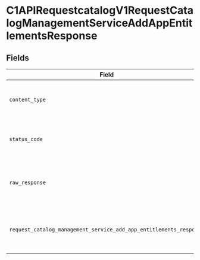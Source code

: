 # C1APIRequestcatalogV1RequestCatalogManagementServiceAddAppEntitlementsResponse


## Fields

| Field                                                                                                                                                          | Type                                                                                                                                                           | Required                                                                                                                                                       | Description                                                                                                                                                    |
| -------------------------------------------------------------------------------------------------------------------------------------------------------------- | -------------------------------------------------------------------------------------------------------------------------------------------------------------- | -------------------------------------------------------------------------------------------------------------------------------------------------------------- | -------------------------------------------------------------------------------------------------------------------------------------------------------------- |
| `content_type`                                                                                                                                                 | *str*                                                                                                                                                          | :heavy_check_mark:                                                                                                                                             | HTTP response content type for this operation                                                                                                                  |
| `status_code`                                                                                                                                                  | *int*                                                                                                                                                          | :heavy_check_mark:                                                                                                                                             | HTTP response status code for this operation                                                                                                                   |
| `raw_response`                                                                                                                                                 | [requests.Response](https://requests.readthedocs.io/en/latest/api/#requests.Response)                                                                          | :heavy_check_mark:                                                                                                                                             | Raw HTTP response; suitable for custom response parsing                                                                                                        |
| `request_catalog_management_service_add_app_entitlements_response`                                                                                             | [Optional[shared.RequestCatalogManagementServiceAddAppEntitlementsResponse]](../../models/shared/requestcatalogmanagementserviceaddappentitlementsresponse.md) | :heavy_minus_sign:                                                                                                                                             | Empty response with a status code indicating success.                                                                                                          |